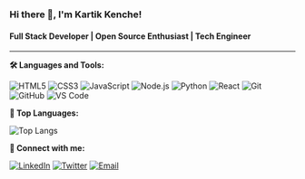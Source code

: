 
### Hi there 👋, I'm Kartik Kenche!
#### Full Stack Developer | Open Source Enthusiast | Tech Engineer 

---

**🛠️ Languages and Tools:**

![HTML5](https://img.shields.io/badge/-HTML5-333333?style=flat&logo=html5)
![CSS3](https://img.shields.io/badge/-CSS3-333333?style=flat&logo=css3)
![JavaScript](https://img.shields.io/badge/-JavaScript-333333?style=flat&logo=javascript)
![Node.js](https://img.shields.io/badge/-Node.js-333333?style=flat&logo=node.js)
![Python](https://img.shields.io/badge/-Python-333333?style=flat&logo=python)
![React](https://img.shields.io/badge/-React-333333?style=flat&logo=react)
![Git](https://img.shields.io/badge/-Git-333333?style=flat&logo=git)
![GitHub](https://img.shields.io/badge/-GitHub-333333?style=flat&logo=github)
![VS Code](https://img.shields.io/badge/-VS%20Code-333333?style=flat&logo=visual-studio-code)

**🌟 Top Languages:**

![Top Langs](https://github-readme-stats.vercel.app/api/top-langs/?username=your-username&layout=compact&theme=radical)



**💬 Connect with me:**

[![LinkedIn](https://img.shields.io/badge/-LinkedIn-0077B5?style=flat&logo=linkedin)](https://www.linkedin.com/in/https://www.linkedin.com/in/kartik-kenche-2b48432b4/)
[![Twitter](https://img.shields.io/badge/-Twitter-1DA1F2?style=flat&logo=twitter)](https://twitter.com/https://x.com/itz_kartik_302/)
[![Email](https://img.shields.io/badge/-Email-D14836?style=flat&logo=gmail)](mailto:kartikkenche96@gmail.com)


